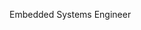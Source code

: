 Embedded Systems Engineer

<!---
VanHuyTran24/VanHuyTran24 is a ✨ special ✨ repository because its `README.md` (this file) appears on your GitHub profile.
You can click the Preview link to take a look at your changes.
--->
